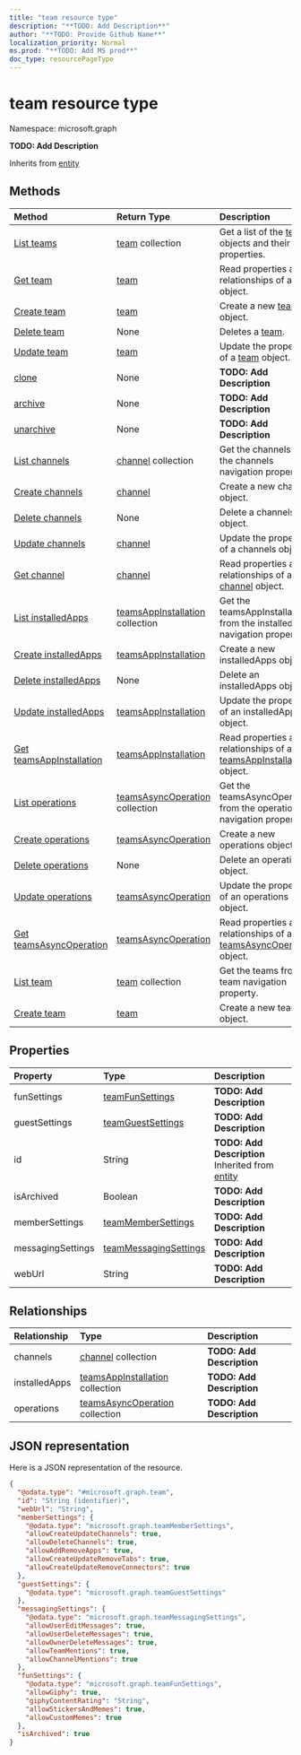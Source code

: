 ```yaml
---
title: "team resource type"
description: "**TODO: Add Description**"
author: "**TODO: Provide Github Name**"
localization_priority: Normal
ms.prod: "**TODO: Add MS prod**"
doc_type: resourcePageType
---
```


# team resource type


Namespace: microsoft.graph

**TODO: Add Description**


Inherits from [entity](../resources/entity.md)

## Methods
|Method|Return Type|Description|
|:---|:---|:---|
|[List teams](../api/team-list.md)|[team](../resources/team.md) collection|Get a list of the [team](../resources/team.md) objects and their properties.|
|[Get team](../api/team-get.md)|[team](../resources/team.md)|Read properties and relationships of a [team](../resources/team.md) object.|
|[Create team](../api/team-post-teams.md)|[team](../resources/team.md)|Create a new [team](../resources/team.md) object.|
|[Delete team](../api/team-delete.md)|None|Deletes a [team](../resources/team.md).|
|[Update team](../api/team-update.md)|[team](../resources/team.md)|Update the properties of a [team](../resources/team.md) object.|
|[clone](../api/team-clone.md)|None|**TODO: Add Description**|
|[archive](../api/team-archive.md)|None|**TODO: Add Description**|
|[unarchive](../api/team-unarchive.md)|None|**TODO: Add Description**|
|[List channels](../api/team-list-channels.md)|[channel](../resources/channel.md) collection|Get the channels from the channels navigation property.|
|[Create channels](../api/team-post-channels.md)|[channel](../resources/channel.md)|Create a new channels object.|
|[Delete channels](../api/team-delete-channels.md)|None|Delete a channels object.|
|[Update channels](../api/team-update-channels.md)|[channel](../resources/channel.md)|Update the properties of a channels object.|
|[Get channel](../api/channel-get.md)|[channel](../resources/channel.md)|Read properties and relationships of a [channel](../resources/channel.md) object.|
|[List installedApps](../api/team-list-installedapps.md)|[teamsAppInstallation](../resources/teamsappinstallation.md) collection|Get the teamsAppInstallations from the installedApps navigation property.|
|[Create installedApps](../api/team-post-installedapps.md)|[teamsAppInstallation](../resources/teamsappinstallation.md)|Create a new installedApps object.|
|[Delete installedApps](../api/team-delete-installedapps.md)|None|Delete an installedApps object.|
|[Update installedApps](../api/team-update-installedapps.md)|[teamsAppInstallation](../resources/teamsappinstallation.md)|Update the properties of an installedApps object.|
|[Get teamsAppInstallation](../api/teamsappinstallation-get.md)|[teamsAppInstallation](../resources/teamsappinstallation.md)|Read properties and relationships of a [teamsAppInstallation](../resources/teamsappinstallation.md) object.|
|[List operations](../api/team-list-operations.md)|[teamsAsyncOperation](../resources/teamsasyncoperation.md) collection|Get the teamsAsyncOperations from the operations navigation property.|
|[Create operations](../api/team-post-operations.md)|[teamsAsyncOperation](../resources/teamsasyncoperation.md)|Create a new operations object.|
|[Delete operations](../api/team-delete-operations.md)|None|Delete an operations object.|
|[Update operations](../api/team-update-operations.md)|[teamsAsyncOperation](../resources/teamsasyncoperation.md)|Update the properties of an operations object.|
|[Get teamsAsyncOperation](../api/teamsasyncoperation-get.md)|[teamsAsyncOperation](../resources/teamsasyncoperation.md)|Read properties and relationships of a [teamsAsyncOperation](../resources/teamsasyncoperation.md) object.|
|[List team](../api/group-list-team.md)|[team](../resources/team.md) collection|Get the teams from the team navigation property.|
|[Create team](../api/group-post-team.md)|[team](../resources/team.md)|Create a new team object.|

## Properties
|Property|Type|Description|
|:---|:---|:---|
|funSettings|[teamFunSettings](../resources/teamfunsettings.md)|**TODO: Add Description**|
|guestSettings|[teamGuestSettings](../resources/teamguestsettings.md)|**TODO: Add Description**|
|id|String|**TODO: Add Description** Inherited from [entity](../resources/entity.md)|
|isArchived|Boolean|**TODO: Add Description**|
|memberSettings|[teamMemberSettings](../resources/teammembersettings.md)|**TODO: Add Description**|
|messagingSettings|[teamMessagingSettings](../resources/teammessagingsettings.md)|**TODO: Add Description**|
|webUrl|String|**TODO: Add Description**|

## Relationships
|Relationship|Type|Description|
|:---|:---|:---|
|channels|[channel](../resources/channel.md) collection|**TODO: Add Description**|
|installedApps|[teamsAppInstallation](../resources/teamsappinstallation.md) collection|**TODO: Add Description**|
|operations|[teamsAsyncOperation](../resources/teamsasyncoperation.md) collection|**TODO: Add Description**|

## JSON representation
Here is a JSON representation of the resource.
<!-- {
  "blockType": "resource",
  "keyProperty": "id",
  "@odata.type": "microsoft.graph.team",
  "baseType": "microsoft.graph.entity",
  "openType": true
}
-->
``` json
{
  "@odata.type": "#microsoft.graph.team",
  "id": "String (identifier)",
  "webUrl": "String",
  "memberSettings": {
    "@odata.type": "microsoft.graph.teamMemberSettings",
    "allowCreateUpdateChannels": true,
    "allowDeleteChannels": true,
    "allowAddRemoveApps": true,
    "allowCreateUpdateRemoveTabs": true,
    "allowCreateUpdateRemoveConnectors": true
  },
  "guestSettings": {
    "@odata.type": "microsoft.graph.teamGuestSettings"
  },
  "messagingSettings": {
    "@odata.type": "microsoft.graph.teamMessagingSettings",
    "allowUserEditMessages": true,
    "allowUserDeleteMessages": true,
    "allowOwnerDeleteMessages": true,
    "allowTeamMentions": true,
    "allowChannelMentions": true
  },
  "funSettings": {
    "@odata.type": "microsoft.graph.teamFunSettings",
    "allowGiphy": true,
    "giphyContentRating": "String",
    "allowStickersAndMemes": true,
    "allowCustomMemes": true
  },
  "isArchived": true
}
```


